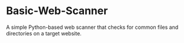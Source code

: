 # Basic-Web-Scanner
A simple Python-based web scanner that checks for common files and directories on a target website.
